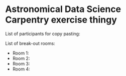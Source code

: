 # Astronomical Data Science Carpentry exercise thingy

List of participants for copy pasting:

List of break-out rooms:
* Room 1:
* Room 2:
* Room 3:
* Room 4:

```python=

```


